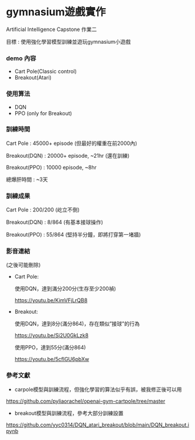 # gymnasium遊戲實作

Artificial Intelligence Capstone 作業二

目標 : 使用強化學習模型訓練並遊玩gymnasium小遊戲

### demo 內容

- Cart Pole(Classic control)
- Breakout(Atari)

### 使用算法

- DQN
- PPO (only for Breakout)

### 訓練時間

Cart Pole : 45000+ episode (但最好的權重在前2000內)

Breakout(DQN) : 20000+ episode, ~21hr (還在訓練)

Breakout(PPO) : 10000 episode, ~8hr

總爆肝時間 : ~3天

### 訓練成果

Cart Pole : 200/200 (屹立不倒)

Breakout(DQN) : 8/864 (有基本接球操作)

Breakout(PPO) : 55/864 (堅持半分鐘，即將打穿第一堵牆)

### 影音連結

(之後可能刪除)

- Cart Pole:

    使用DQN，達到滿分200分(生存至少200禎)

    https://youtu.be/KimVFjLrQB8

- Breakout:

    使用DQN，達到8分(滿分864)，存在類似”接球”的行為

    https://youtu.be/Sj2U0GkLzk8

    使用PPO，達到55分(滿分864)

    https://youtu.be/5cflGU6pbXw

### 參考文獻

- carpole模型與訓練流程，但強化學習的算法似乎有誤，被我修正後可以用

https://github.com/pyliaorachel/openai-gym-cartpole/tree/master

- breakout模型與訓練流程，參考大部分訓練設置

https://github.com/yyc0314/DQN_atari_breakout/blob/main/DQN_breakout.ipynb